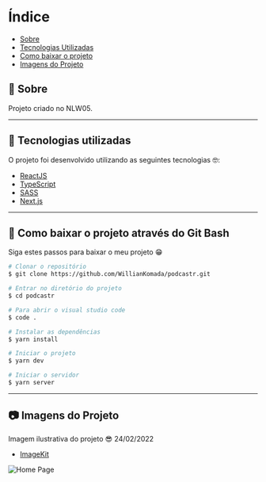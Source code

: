 # Índice

- [Sobre](#-sobre)
- [Tecnologias Utilizadas](#-tecnologias-utilizadas)
- [Como baixar o projeto](#-como-baixar-o-projeto)
- [Imagens do Projeto](#-imagens-do-projeto)

## 📝 Sobre

<p>
  Projeto criado no NLW05.
</p>

---

## 🚀 Tecnologias utilizadas

<p>O projeto foi desenvolvido utilizando as seguintes tecnologias 🤓:</p>

- [ReactJS](https://reactjs.org)
- [TypeScript](https://www.typescriptlang.org/)
- [SASS](https://sass-lang.com/)
- [Next.js](https://nextjs.org/)

---

## 📁 Como baixar o projeto através do Git Bash

<p>Siga estes passos para baixar o meu projeto 😁</p>

```bash
# Clonar o repositório
$ git clone https://github.com/WillianKomada/podcastr.git

# Entrar no diretório do projeto
$ cd podcastr

# Para abrir o visual studio code
$ code .

# Instalar as dependências
$ yarn install

# Iniciar o projeto
$ yarn dev

# Iniciar o servidor
$ yarn server
```

---

## 📷 Imagens do Projeto

<p>Imagem ilustrativa do projeto 😎 24/02/2022</p>

- [ImageKit](https://imagekit.io/)

<img src="https://ik.imagekit.io/cucgno2zqys/podcastr_JWJF5_fXFh9.PNG?ik-sdk-version=javascript-1.4.3&updatedAt=1645754638754" alt="Home Page">
